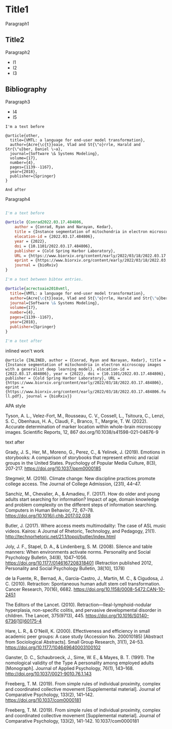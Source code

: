 # Title1

Paragraph1

## Title2

Paragraph2

* l1
* l2
* l3

## Bibliography

Paragraph3

* l4
* l5

```
I'm a text before

@article{other,
  title={VMTL: a language for end-user model transformation},
  author={Acre{\c{t}}oaie, Vlad and St{\"o}rrle, Harald and Str{\"u}ber, Daniel \~a},
  journal={Software \& Systems Modeling},
  volume={17},
  number={4},
  pages={1139--1167},
  year={2018},
  publisher={Springer}
}

And after
```

Paragraph4

```bibtex

I'm a text before

@article {Conrad2022.03.17.484806,
	author = {Conrad, Ryan and Narayan, Kedar},
	title = {Instance segmentation of mitochondria in electron microscopy images with a generalist deep learning model},
	elocation-id = {2022.03.17.484806},
	year = {2022},
	doi = {10.1101/2022.03.17.484806},
	publisher = {Cold Spring Harbor Laboratory},
	URL = {https://www.biorxiv.org/content/early/2022/03/18/2022.03.17.484806},
	eprint = {https://www.biorxiv.org/content/early/2022/03/18/2022.03.17.484806.full.pdf},
	journal = {bioRxiv}
}

I'm a text between bibtex entries.

@article{acrectoaie2018vmtl,
  title={VMTL: a language for end-user model transformation},
  author={Acre{\c{t}}oaie, Vlad and St{\"o}rrle, Harald and Str{\"u}ber, Daniel \~a},
  journal={Software \& Systems Modeling},
  volume={17},
  number={4},
  pages={1139--1167},
  year={2018},
  publisher={Springer}
}

I'm a text after
```

inlined won't work

`@article {INLINED, author = {Conrad, Ryan and Narayan, Kedar}, title = {Instance segmentation of mitochondria in electron microscopy images with a generalist deep learning model}, elocation-id = {2022.03.17.484806}, year = {2022}, doi = {10.1101/2022.03.17.484806}, publisher = {Cold Spring Harbor Laboratory}, URL = {https://www.biorxiv.org/content/early/2022/03/18/2022.03.17.484806}, eprint = {https://www.biorxiv.org/content/early/2022/03/18/2022.03.17.484806.full.pdf}, journal = {bioRxiv}}`


APA style

Tyson, A. L., Velez-Fort, M., Rousseau, C. V., Cossell, L., Tsitoura, C., Lenzi, S. C., Obenhaus, H. A., Claudi, F., Branco, T., Margrie, T. W. (2022). Accurate determination of marker location within whole-brain microscopy images. Scientific Reports, 12, 867 doi.org/10.1038/s41598-021-04676-9

text after

Grady, J. S., Her, M., Moreno, G., Perez, C., & Yelinek, J. (2019). Emotions in storybooks: A comparison of storybooks that represent ethnic and racial groups in the United States. Psychology of Popular Media Culture, 8(3), 207-217. https://doi.org/10.1037/ppm0000185


Stegmeir, M. (2016). Climate change: New discipline practices promote college access. The Journal of College Admission, (231), 44–47.

Sanchiz, M., Chevalier, A., & Amadieu, F. (2017). How do older and young adults start searching for information? Impact of age, domain knowledge and problem complexity on the different steps of information searching. Computers in Human Behavior, 72, 67–78. https://doi.org/10.1016/j.chb.2017.02.038

Butler, J. (2017). Where access meets multimodality: The case of ASL music videos. Kairos: A Journal of Rhetoric, Technology, and Pedagogy, 21(1). http://technorhetoric.net/21.1/topoi/butler/index.html


Joly, J. F., Stapel, D. A., & Lindenberg, S. M. (2008). Silence and table manners: When environments activate norms. Personality and Social Psychology Bulletin, 34(8), 1047–1056. https://doi.org/10.1177/0146167208318401 (Retraction published 2012, Personality and Social Psychology Bulletin, 38[10], 1378)


de la Fuente, R., Bernad, A., Garcia-Castro, J., Martin, M. C., & Cigudosa, J. C. (2010). Retraction: Spontaneous human adult stem cell transformation. Cancer Research, 70(16), 6682. https://doi.org/10.1158/0008-5472.CAN-10-2451

The Editors of the Lancet. (2010). Retraction—Ileal-lymphoid-nodular hyperplasia, non-specific colitis, and pervasive developmental disorder in children. The Lancet, 375(9713), 445. https://doi.org/10.1016/S0140-6736(10)60175-4

Hare, L. R., & O'Neill, K. (2000). Effectiveness and efficiency in small academic peer groups: A case study (Accession No. 200010185) [Abstract from Sociological Abstracts]. Small Group Research, 31(1), 24–53. https://doi.org/10.1177/104649640003100102


Ganster, D. C., Schaubroeck, J., Sime, W. E., & Mayes, B. T. (1991). The nomological validity of the Type A personality among employed adults [Monograph]. Journal of Applied Psychology, 76(1), 143–168. http://doi.org/10.1037/0021-9010.76.1.143


Freeberg, T. M. (2019). From simple rules of individual proximity, complex and coordinated collective movement [Supplemental material]. Journal of Comparative Psychology, 133(2), 141–142. https://doi.org/10.1037/com0000181

Freeberg, T. M. (2019). From simple rules of individual proximity, complex and coordinated collective movement [Supplemental material]. Journal of Comparative Psychology, 133(2), 141-142. 10.1037/com0000181